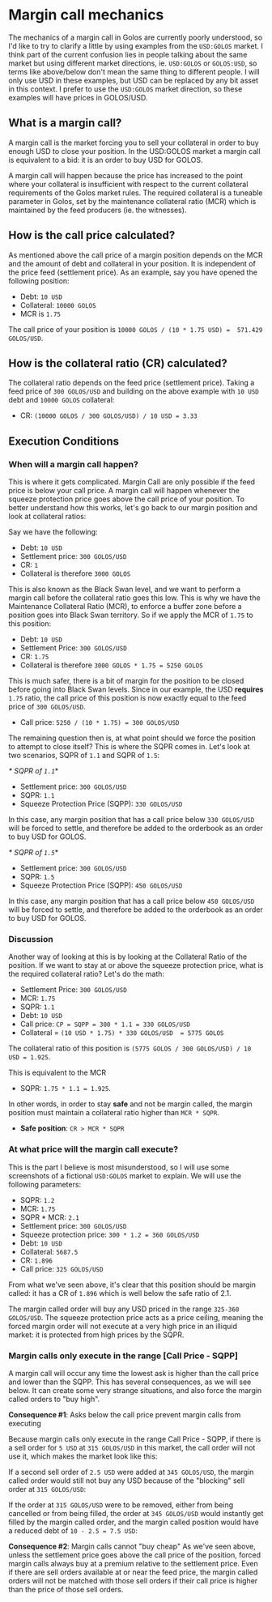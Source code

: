 Margin call mechanics
=====================

The mechanics of a margin call in Golos are currently poorly
understood, so I'd like to try to clarify a little by using examples
from the `USD:GOLOS` market. I think part of the current confusion lies in
people talking about the same market but using different market
directions, ie. `USD:GOLOS` or `GOLOS:USD`, so terms like above/below don't
mean the same thing to different people. I will only use USD in these
examples, but USD can be replaced by any bit asset in this context. I
prefer to use the `USD:GOLOS` market direction, so these examples will
have prices in GOLOS/USD.

What is a margin call?
----------------------

A margin call is the market forcing you to sell your collateral in order
to buy enough USD to close your position. In the USD:GOLOS market a margin
call is equivalent to a bid: it is an order to buy USD for GOLOS.

A margin call will happen because the price has increased to the point
where your collateral is insufficient with respect to the current
collateral requirements of the Golos market rules. The required
collateral is a tuneable parameter in Golos, set by the maintenance
collateral ratio (MCR) which is maintained by the feed producers (ie.
the witnesses).

How is the call price calculated?
---------------------------------

As mentioned above the call price of a margin position depends on the
MCR and the amount of debt and collateral in your position. It is
independent of the price feed (settlement price). As an example, say you
have opened the following position:

-   Debt: `10 USD`
-   Collateral: `10000 GOLOS`
-   MCR is `1.75`

The call price of your position is
`10000 GOLOS / (10 * 1.75 USD) =  571.429 GOLOS/USD`.

How is the collateral ratio (CR) calculated?
--------------------------------------------

The collateral ratio depends on the feed price (settlement price).
Taking a feed price of `300 GOLOS/USD` and building on the above example
with `10 USD` debt and `10000 GOLOS` collateral:

-   CR: `(10000 GOLOS / 300 GOLOS/USD) / 10 USD = 3.33`

Execution Conditions
--------------------

### When will a margin call happen?

This is where it gets complicated. Margin Call are only possible if the
feed price is below your call price. A margin call will happen whenever
the squeeze protection price goes above the call price of your position.
To better understand how this works, let's go back to our margin
position and look at collateral ratios:

Say we have the following:

-   Debt: `10 USD`
-   Settlement price: `300 GOLOS/USD`
-   CR: `1`
-   Collateral is therefore `3000 GOLOS`

This is also known as the Black Swan level, and we want to perform a
margin call before the collateral ratio goes this low. This is why we
have the Maintenance Collateral Ratio (MCR), to enforce a buffer zone
before a position goes into Black Swan territory. So if we apply the MCR
of `1.75` to this position:

-   Debt: `10 USD`
-   Settlement Price: `300 GOLOS/USD`
-   CR: `1.75`
-   Collateral is therefore `3000 GOLOS * 1.75 = 5250 GOLOS`

This is much safer, there is a bit of margin for the position to be
closed before going into Black Swan levels. Since in our example, the
USD **requires** `1.75` ratio, the call price of this position is now
exactly equal to the feed price of `300 GOLOS/USD`.

-   Call price: `5250 / (10 * 1.75) = 300 GOLOS/USD`

The remaining question then is, at what point should we force the
position to attempt to close itself? This is where the SQPR comes in.
Let's look at two scenarios, SQPR of `1.1` and SQPR of `1.5`:

<div class="container-fluid"><div class="row"><div class="col-md-6">

*\* SQPR of `1.1`*\*

-   Settlement price: `300 GOLOS/USD`
-   SQPR: `1.1`
-   Squeeze Protection Price (SQPP): `330 GOLOS/USD`

In this case, any margin position that has a call price below
`330 GOLOS/USD` will be forced to settle, and therefore be added to the
orderbook as an order to buy USD for GOLOS.

</div><div class="col-md-6">

*\* SQPR of `1.5`*\*

-   Settlement price: `300 GOLOS/USD`
-   SQPR: `1.5`
-   Squeeze Protection Price (SQPP): `450 GOLOS/USD`

In this case, any margin position that has a call price below
`450 GOLOS/USD` will be forced to settle, and therefore be added to the
orderbook as an order to buy USD for GOLOS.

</div></div></div>

### Discussion

Another way of looking at this is by looking at the Collateral Ratio of
the position. If we want to stay at or above the squeeze protection
price, what is the required collateral ratio? Let's do the math:

-   Settlement Price: `300 GOLOS/USD`
-   MCR: `1.75`
-   SQPR: `1.1`
-   Debt: `10 USD`
-   Call price: `CP = SQPP = 300 * 1.1 = 330 GOLOS/USD`
-   Collateral = `(10 USD * 1.75) * 330 GOLOS/USD  = 5775 GOLOS`

The collateral ratio of this position is
`(5775 GOLOS / 300 GOLOS/USD) / 10 USD = 1.925`.

This is equivalent to the MCR

-   SQPR: `1.75 * 1.1 = 1.925`.

In other words, in order to stay **safe** and not be margin called, the
margin position must maintain a collateral ratio higher than
`MCR * SQPR`.

-   **Safe position**: `CR > MCR * SQPR`

### At what price will the margin call execute?

This is the part I believe is most misunderstood, so I will use some
screenshots of a fictional `USD:GOLOS` market to explain. We will use the
following parameters:

-   SQPR: `1.2`
-   MCR: `1.75`
-   SQPR \* MCR: `2.1`
-   Settlement price: `300 GOLOS/USD`
-   Squeeze protection price: `300 * 1.2 = 360 GOLOS/USD`
-   Debt: `10 USD`
-   Collateral: `5687.5`
-   CR: `1.896`
-   Call price: `325 GOLOS/USD`

From what we've seen above, it's clear that this position should be
margin called: it has a CR of `1.896` which is well below the safe ratio
of 2.1.

The margin called order will buy any USD priced in the range
`325-360 GOLOS/USD`. The squeeze protection price acts as a price ceiling,
meaning the forced margin order will not execute at a very high price in
an illiquid market: it is protected from high prices by the SQPR.

### Margin calls only execute in the range [Call Price - SQPP]

A margin call will occur any time the lowest ask is higher than the call
price and lower than the SQPP. This has several consequences, as we will
see below. It can create some very strange situations, and also force
the margin called orders to "buy high".

**Consequence \#1**: Asks below the call price prevent margin calls from
executing

Because margin calls only execute in the range Call Price - SQPP, if
there is a sell order for `5 USD` at `315 GOLOS/USD` in this market, the
call order will not use it, which makes the market look like this:

If a second sell order of `2.5 USD` were added at `345 GOLOS/USD`, the
margin called order would still not buy any USD because of the
"blocking" sell order at `315 GOLOS/USD`:

If the order at `315 GOLOS/USD` were to be removed, either from being
cancelled or from being filled, the order at `345 GOLOS/USD` would
instantly get filled by the margin called order, and the margin called
position would have a reduced debt of `10 - 2.5 = 7.5 USD`:

**Consequence \#2**: Margin calls cannot "buy cheap" As we've seen
above, unless the settlement price goes above the call price of the
position, forced margin calls always buy at a premium relative to the
settlement price. Even if there are sell orders available at or near the
feed price, the margin called orders will not be matched with those sell
orders if their call price is higher than the price of those sell
orders.